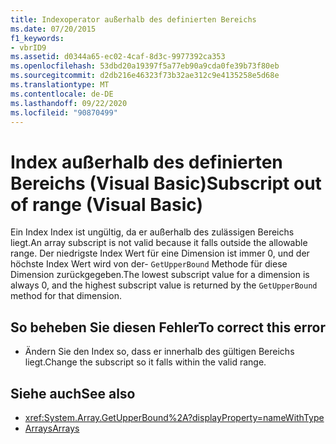 ```yaml
---
title: Indexoperator außerhalb des definierten Bereichs
ms.date: 07/20/2015
f1_keywords:
- vbrID9
ms.assetid: d0344a65-ec02-4caf-8d3c-9977392ca353
ms.openlocfilehash: 53dbd20a19397f5a77eb90a9cda0fe39b73f80eb
ms.sourcegitcommit: d2db216e46323f73b32ae312c9e4135258e5d68e
ms.translationtype: MT
ms.contentlocale: de-DE
ms.lasthandoff: 09/22/2020
ms.locfileid: "90870499"
---
```

# <a name="subscript-out-of-range-visual-basic"></a><span data-ttu-id="d6784-102">Index außerhalb des definierten Bereichs (Visual Basic)</span><span class="sxs-lookup"><span data-stu-id="d6784-102">Subscript out of range (Visual Basic)</span></span>

<span data-ttu-id="d6784-103">Ein Index Index ist ungültig, da er außerhalb des zulässigen Bereichs liegt.</span><span class="sxs-lookup"><span data-stu-id="d6784-103">An array subscript is not valid because it falls outside the allowable range.</span></span> <span data-ttu-id="d6784-104">Der niedrigste Index Wert für eine Dimension ist immer 0, und der höchste Index Wert wird von der- `GetUpperBound` Methode für diese Dimension zurückgegeben.</span><span class="sxs-lookup"><span data-stu-id="d6784-104">The lowest subscript value for a dimension is always 0, and the highest subscript value is returned by the `GetUpperBound` method for that dimension.</span></span>  
  
## <a name="to-correct-this-error"></a><span data-ttu-id="d6784-105">So beheben Sie diesen Fehler</span><span class="sxs-lookup"><span data-stu-id="d6784-105">To correct this error</span></span>  
  
- <span data-ttu-id="d6784-106">Ändern Sie den Index so, dass er innerhalb des gültigen Bereichs liegt.</span><span class="sxs-lookup"><span data-stu-id="d6784-106">Change the subscript so it falls within the valid range.</span></span>  
  
## <a name="see-also"></a><span data-ttu-id="d6784-107">Siehe auch</span><span class="sxs-lookup"><span data-stu-id="d6784-107">See also</span></span>

- <xref:System.Array.GetUpperBound%2A?displayProperty=nameWithType>
- [<span data-ttu-id="d6784-108">Arrays</span><span class="sxs-lookup"><span data-stu-id="d6784-108">Arrays</span></span>](../../programming-guide/language-features/arrays/index.md)
